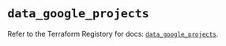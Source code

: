 # `data_google_projects`

Refer to the Terraform Registory for docs: [`data_google_projects`](https://registry.terraform.io/providers/hashicorp/google/4.84.0/docs/data-sources/projects).
